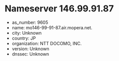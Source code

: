 # Nameserver 146.99.91.87

* as_number: 9605
* name: mo146-99-91-87.air.mopera.net.
* city: Unknown
* country: JP
* organization: NTT DOCOMO, INC.
* version: Unknown
* dnssec: Unknown
